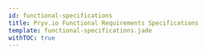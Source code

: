 ```yaml
---
id: functional-specifications
title: Pryv.io Functional Requirements Specifications
template: functional-specifications.jade
withTOC: true
---
```


